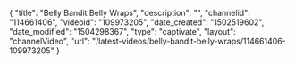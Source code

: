 {
    "title": "Belly Bandit Belly Wraps",
    "description": "",
    "channelid": "114661406",
    "videoid": "109973205",
    "date_created": "1502519602",
    "date_modified": "1504298367",
    "type": "captivate",
    "layout": "channelVideo",
    "url": "\/latest-videos\/belly-bandit-belly-wraps\/114661406-109973205"
}
